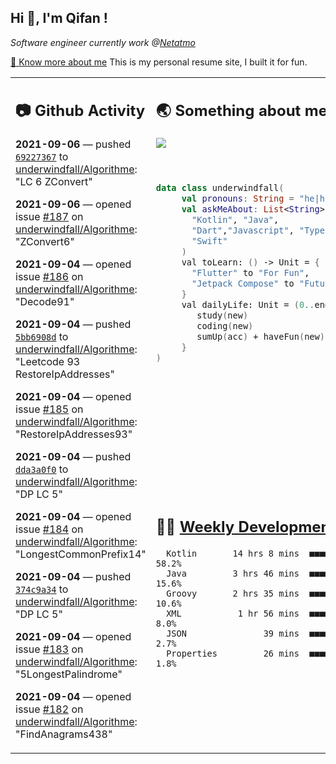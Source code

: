 <h2> Hi 👋, I'm Qifan ! </h2>
<p><em>Software engineer currently work @<a href="https://www.netatmo.com">Netatmo</a>
</em></p><p><a href="https://qifanyang.com/resume" target="_blank"> 🔭 Know more about me</a> This is my personal resume site, I built it for fun.</p>
<table><tr><td valign="top" rowspan="2">

 ## 📷 Github Activity
 <!-- githubActivity starts -->
  **2021-09-06** — pushed [`69227367`](https://github.com/underwindfall/Algorithme/commit/69227367e9eec4959105ac71481097a07d4b828c) to [underwindfall/Algorithme](https://api.github.com/repos/underwindfall/Algorithme): "LC 6 ZConvert"

  **2021-09-06** — opened issue [#187](https://api.github.com/repos/underwindfall/Algorithme/issues/187) on [underwindfall/Algorithme](https://api.github.com/repos/underwindfall/Algorithme): "ZConvert6"

  **2021-09-04** — opened issue [#186](https://api.github.com/repos/underwindfall/Algorithme/issues/186) on [underwindfall/Algorithme](https://api.github.com/repos/underwindfall/Algorithme): "Decode91"

  **2021-09-04** — pushed [`5bb6908d`](https://github.com/underwindfall/Algorithme/commit/5bb6908dfb3de981dabd77b71fa254af8c45bda8) to [underwindfall/Algorithme](https://api.github.com/repos/underwindfall/Algorithme): "Leetcode 93 RestoreIpAddresses"

  **2021-09-04** — opened issue [#185](https://api.github.com/repos/underwindfall/Algorithme/issues/185) on [underwindfall/Algorithme](https://api.github.com/repos/underwindfall/Algorithme): "RestoreIpAddresses93"

  **2021-09-04** — pushed [`dda3a0f0`](https://github.com/underwindfall/Algorithme/commit/dda3a0f057cf01f431479d4bf16f07dfd6dd83d5) to [underwindfall/Algorithme](https://api.github.com/repos/underwindfall/Algorithme): "DP LC 5"

  **2021-09-04** — opened issue [#184](https://api.github.com/repos/underwindfall/Algorithme/issues/184) on [underwindfall/Algorithme](https://api.github.com/repos/underwindfall/Algorithme): "LongestCommonPrefix14"

  **2021-09-04** — pushed [`374c9a34`](https://github.com/underwindfall/Algorithme/commit/374c9a34c1a4054694dc461d9c04364e322c9069) to [underwindfall/Algorithme](https://api.github.com/repos/underwindfall/Algorithme): "DP LC 5"

  **2021-09-04** — opened issue [#183](https://api.github.com/repos/underwindfall/Algorithme/issues/183) on [underwindfall/Algorithme](https://api.github.com/repos/underwindfall/Algorithme): "5LongestPalindrome"

  **2021-09-04** — opened issue [#182](https://api.github.com/repos/underwindfall/Algorithme/issues/182) on [underwindfall/Algorithme](https://api.github.com/repos/underwindfall/Algorithme): "FindAnagrams438"
 <!-- githubActivity ends -->
 </td><td valign="top">

 ## 🌏 Something about me
 <!-- profile starts -->
 <a href="https://github.com/underwindfall" width="100%">
   <img src="https://activity-graph.herokuapp.com/graph?username=underwindfall&theme=react-dark&hide_border=true&bg_color=00000000&color=BDDFFF&line=6E93B5&point=BDDFFF"/>
 </a>
 <br/>
 <br/>
 <br/>

 ```kotlin
 data class underwindfall(
      val pronouns: String = "he|him",
      val askMeAbout: List<String> = listOf(
        "Kotlin", "Java",
        "Dart","Javascript", "Typescript",
        "Swift"
      )
      val toLearn: () -> Unit = {
        "Flutter" to "For Fun",
        "Jetpack Compose" to "Future"
      }
      val dailyLife: Unit = (0..end).reduce { acc, new ->
         study(new)
         coding(new)
         sumUp(acc) + haveFun(new)
      }
 )
 ```
 <!-- profile ends -->
 </td></tr><tr><td valign="top">

 ## 🏊‍♂️ <a href="https://gist.github.com/underwindfall/377ee88ba1fabd1e93516e48ca9c61eb" target="_blank">Weekly Development Breakdown</a>
  <!-- codeTime starts -->
  ```text
    Kotlin       14 hrs 8 mins  ■■■■■■■■■■■■■■■■■▥□□□□□□  58.2%
    Java         3 hrs 46 mins  ■■■■■■■◱□□□□□□□□□□□□□□□□  15.6%
    Groovy       2 hrs 35 mins  ■■■■■■□□□□□□□□□□□□□□□□□□  10.6%
    XML           1 hr 56 mins  ■■■■■▥□□□□□□□□□□□□□□□□□□   8.0%
    JSON               39 mins  ■■■■□□□□□□□□□□□□□□□□□□□□   2.7%
    Properties         26 mins  ■■■■□□□□□□□□□□□□□□□□□□□□   1.8%
  ```
  <!-- codeTime starts -->
  </td></tr></table>